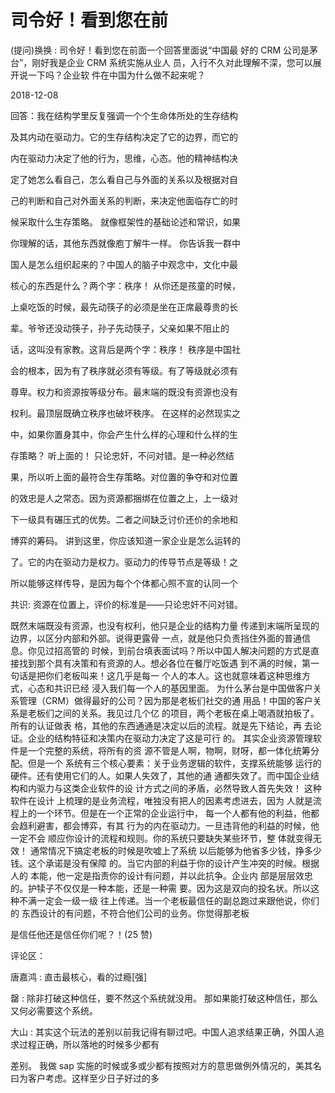 # 司令好！看到您在前

(提问)换换 : 司令好！看到您在前面一个回答里面说“中国最 好的 CRM 公司是茅台”，刚好我是企业 CRM 系统实施从业人 员，入行不久对此理解不深，您可以展开说一下吗？企业软 件在中国为什么做不起来呢？

2018-12-08

回答：我在结构学里反复强调一个个生命体所处的生存结构

及其内动在驱动力。它的生存结构决定了它的边界，而它的

内在驱动力决定了他的行为，思维，心态。他的精神结构决

定了她怎么看自己，怎么看自己与外面的关系以及根据对自

己的判断和自己对外面关系的判断，来决定他面临存亡的时

候采取什么生存策略。 就像框架性的基础论述和常识，如果

你理解的话，其他东西就像庖丁解牛一样。 你告诉我一群中

国人是怎么组织起来的？中国人的脑子中观念中，文化中最

核心的东西是什么？两个字：秩序！ 从你还是孩童的时候，

上桌吃饭的时候，最先动筷子的必须是坐在正席最尊贵的长

辈。爷爷还没动筷子，孙子先动筷子，父亲如果不阻止的

话，这叫没有家教。这背后是两个字：秩序！ 秩序是中国社

会的根本，因为有了秩序就必须有等级。有了等级就必须有

尊卑。权力和资源按等级分布。最末端的既没有资源也没有

权利。最顶层既确立秩序也破坏秩序。 在这样的必然现实之

中，如果你置身其中，你会产生什么样的心理和什么样的生

存策略？ 听上面的！ 只论忠奸，不问对错。是一种必然结

果，所以听上面的最符合生存策略。对位置的争夺和对位置

的效忠是人之常态。因为资源都捆绑在位置之上，上一级对

下一级具有碾压式的优势。二者之间缺乏讨价还价的余地和

博弈的筹码。 讲到这里，你应该知道一家企业是怎么运转的

了。它的内在驱动力是权力。驱动力的传导节点是等级！之

所以能够这样传导，是因为每个个体都心照不宣的认同一个

共识: 资源在位置上，评价的标准是——只论忠奸不问对错。

既然末端既没有资源，也没有权利，他只是企业的结构力量 传递到末端所呈现的边界，以区分内部和外部。说得更露骨 一点，就是他只负责挡住外面的普通信息。你见过招高管的 时候，到前台填表面试吗？所以中国人解决问题的方式是直 接找到那个具有决策和有资源的人。想必各位在餐厅吃饭遇 到不满的时候，第一句话是把你们老板叫来！这几乎是每一 个人的本人。这也就意味着这种思维方式，心态和共识已经 浸入我们每一个人的基因里面。 为什么茅台是中国做客户关 系管理（CRM）做得最好的公司？因为那是老板们社交的通 用品！中国的客户关系是老板们之间的关系。我见过几个亿 的项目，两个老板在桌上喝酒就拍板了。所有的认证做表 格，其他的东西通通是决定以后的流程。就是先下结论，再 去论证。企业的结构特征和决策内在驱动力决定了这是可行 的。 其实企业资源管理软件是一个完整的系统，将所有的资 源不管是人啊，物啊，财呀，都一体化统筹分配。但是一个 系统有三个核心要素：关于业务逻辑的软件，支撑系统能够 运行的硬件。还有使用它们的人。如果人失效了，其他的通 通都失效了。而中国企业结构和内驱力与这类企业软件的设 计方式之间的矛盾，必然导致人首先失效！ 这种软件在设计 上梳理的是业务流程，唯独没有把人的因素考虑进去，因为 人就是流程上的一个环节。但是在一个正常的企业运行中， 每一个人都有他的利益，他都会趋利避害，都会博弈，有其 行为的内在驱动力。一旦违背他的利益的时候，他一定不会 顺应你设计的流程和规则。你的系统只要缺失某些环节，整 体就变得无效！ 通常情况下搞定老板的时候是吹嘘上了系统 以后能够为他省多少钱，挣多少钱。这个承诺是没有保障 的。当它内部的利益于你的设计产生冲突的时候。根据人的 本能，他一定是指责你的设计有问题，并以此抗争。企业内 部是层层效忠的。护犊子不仅仅是一种本能，还是一种需 要。因为这是双向的投名状。所以这种不满一定会一级一级 往上传递。当一个老板最信任的副总跑过来跟他说，你们的 东西设计的有问题，不符合他们公司的业务。你觉得那老板

是信任他还是信任你们呢？！(25 赞)

评论区：

唐嘉鸿 : 直击最核心，看的过瘾[强]

罄 : 除非打破这种信任，要不然这个系统就没用。 那如果能打破这种信任，那么又何必需要这个系统。

大山 : 其实这个玩法的差别以前我记得有聊过吧。中国人追求结果正确，外国人追求过程正确，所以落地的时候多少都有

差别。 我做 sap 实施的时候或多或少都有按照对方的意思做例外情况的，美其名曰为客户考虑。这样至少日子好过的多